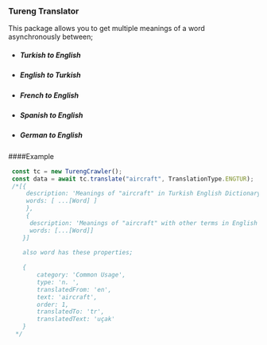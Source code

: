 ### Tureng Translator

This package allows you to get multiple meanings of a word asynchronously between;

+ ##### Turkish to English
+ ##### English to Turkish
+ ##### French to English
+ ##### Spanish to English
+ ##### German to English

####Example　

```javascript
 const tc = new TurengCrawler();
 const data = await tc.translate("aircraft", TranslationType.ENGTUR);
 /*[{
     description: 'Meanings of "aircraft" in Turkish English Dictionary : 42 result(s)',
     words: [ ...[Word] ]
     },
	 {
      description: 'Meanings of "aircraft" with other terms in English Turkish Dictionary : 500 result(s)',
      words: [...[Word]]
    }]
  
    also word has these properties;
  
    {
        category: 'Common Usage',
        type: 'n. ',
        translatedFrom: 'en',
        text: 'aircraft',
        order: 1,
        translatedTo: 'tr',
        translatedText: 'uçak'
    } 
  */